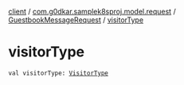 [client](../../index.md) / [com.g0dkar.samplek8sproj.model.request](../index.md) / [GuestbookMessageRequest](index.md) / [visitorType](./visitor-type.md)

# visitorType

`val visitorType: `[`VisitorType`](../../com.g0dkar.sample.client.model/-visitor-type/index.md)